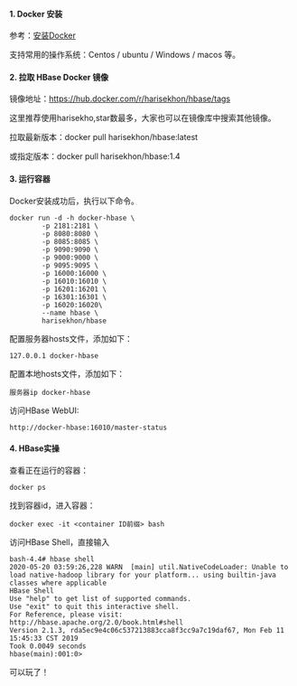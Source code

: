 #### 1. Docker 安装

参考：[安装Docker](https://yeasy.gitbook.io/docker_practice/install)

支持常用的操作系统：Centos / ubuntu / Windows / macos 等。

#### 2. 拉取 HBase Docker 镜像

镜像地址：https://hub.docker.com/r/harisekhon/hbase/tags

这里推荐使用harisekho,star数最多，大家也可以在镜像库中搜索其他镜像。

拉取最新版本：docker pull harisekhon/hbase:latest

或指定版本：docker pull harisekhon/hbase:1.4

#### 3. 运行容器

Docker安装成功后，执行以下命令。
```
docker run -d -h docker-hbase \
        -p 2181:2181 \
        -p 8080:8080 \
        -p 8085:8085 \
        -p 9090:9090 \
        -p 9000:9000 \
        -p 9095:9095 \
        -p 16000:16000 \
        -p 16010:16010 \
        -p 16201:16201 \
        -p 16301:16301 \
        -p 16020:16020\
        --name hbase \
        harisekhon/hbase
```

配置服务器hosts文件，添加如下： 
```
127.0.0.1 docker-hbase 
```

配置本地hosts文件，添加如下：
```aidl
服务器ip docker-hbase
``` 

访问HBase WebUI:
```aidl
http://docker-hbase:16010/master-status
```

#### 4. HBase实操

查看正在运行的容器：
```aidl
docker ps
```

找到容器id，进入容器：

```aidl
docker exec -it <container ID前缀> bash
```

访问HBase Shell，直接输入
```aidl
bash-4.4# hbase shell
2020-05-20 03:59:26,228 WARN  [main] util.NativeCodeLoader: Unable to load native-hadoop library for your platform... using builtin-java classes where applicable
HBase Shell
Use "help" to get list of supported commands.
Use "exit" to quit this interactive shell.
For Reference, please visit: http://hbase.apache.org/2.0/book.html#shell
Version 2.1.3, rda5ec9e4c06c537213883cca8f3cc9a7c19daf67, Mon Feb 11 15:45:33 CST 2019
Took 0.0049 seconds
hbase(main):001:0>
```

可以玩了！


